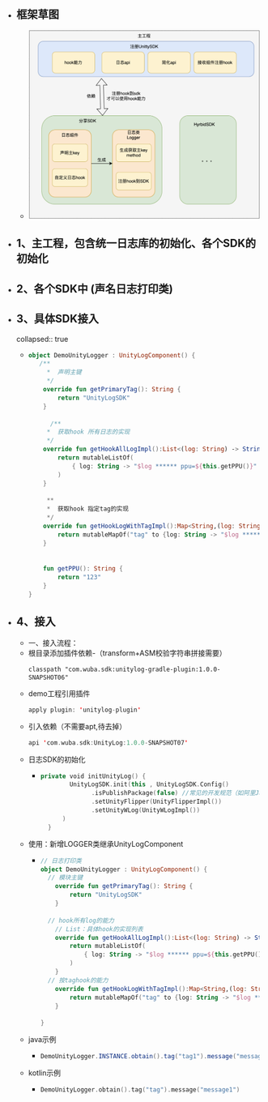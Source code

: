 - ## 框架草图
	- ![image.png](../assets/image_1683360102737_0.png)
- ## 1、主工程，包含统一日志库的初始化、各个SDK的初始化
- ## 2、各个SDK中 (声名日志打印类)
- ## 3、具体SDK接入
  collapsed:: true
	- ```kotlin
	  object DemoUnityLogger : UnityLogComponent() {
	  	 /**
	       *  声明主键
	       */
	      override fun getPrimaryTag(): String {
	          return "UnityLogSDK"
	      }
	  
	        /**
	       *  获取hook 所有日志的实现
	       */
	      override fun getHookAllLogImpl():List<(log: String) -> String?>{
	          return mutableListOf(
	              { log: String -> "$log ****** ppu=${this.getPPU()}" },
	          )
	      }
	  
	       **
	       *  获取hook 指定tag的实现
	       */
	      override fun getHookLogWithTagImpl():Map<String,(log: String) -> String?>{
	          return mutableMapOf("tag" to {log: String -> "$log ****** ppu=${this.getPPU()}"})
	      }
	  
	  
	      fun getPPU(): String {
	          return "123"
	      }
	  }
	  
	  ```
- ## 4、接入
	- 一、接入流程：
	- 根目录添加插件依赖-（transform+ASM校验字符串拼接需要）
	  ```
	  classpath "com.wuba.sdk:unitylog-gradle-plugin:1.0.0-SNAPSHOT06"
	  ```
	- demo工程引用插件
	  ```kotlin
	  apply plugin: 'unitylog-plugin'
	  ```
	- 引入依赖（不需要apt,待去掉）
	  ```kotlin
	  api 'com.wuba.sdk:UnityLog:1.0.0-SNAPSHOT07'
	  ```
	- 日志SDK的初始化
		- ```kotlin
		  private void initUnityLog() {
		          UnityLogSDK.init(this , UnityLogSDK.Config()
		                .isPublishPackage(false) //常见的开发规范（如阿里Java开发规范）中要求布尔型变量不能以is开头，对于boolean类型的参数，setter方法是以set开头，但是getter方法命名的规范是以is开头
		                .setUnityFlipper(UnityFlipperImpl())
		                .setUnityWLog(UnityWLogImpl())
		        )
		    }
		  ```
	- 使用：新增LOGGER类继承UnityLogComponent
		- ```kotlin
		  // 日志打印类
		  object DemoUnityLogger : UnityLogComponent() {
		  	// 模块主键
		      override fun getPrimaryTag(): String {
		          return "UnityLogSDK"
		      }
		  
		  	// hook所有log的能力
		      // List：具体hook的实现列表
		      override fun getHookAllLogImpl():List<(log: String) -> String?>{
		          return mutableListOf(
		              { log: String -> "$log ****** ppu=${this.getPPU()}" },
		          )
		      }
		  	// 按taghook的能力
		      override fun getHookLogWithTagImpl():Map<String,(log: String) -> String?>{
		          return mutableMapOf("tag" to {log: String -> "$log ****** ppu=${this.getPPU()}"})
		      }
		  
		  }
		  ```
	- java示例
		- ```java
		  DemoUnityLogger.INSTANCE.obtain().tag("tag1").message("message1");
		  ```
	- kotlin示例
		- ```kotlin
		  DemoUnityLogger.obtain().tag("tag").message("message1")
		  ```